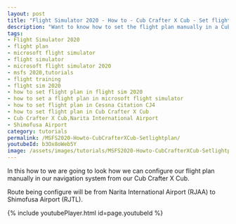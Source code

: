 ```yaml
---
layout: post
title: "Flight Simulator 2020 - How to - Cub Crafter X Cub - Set flight plan"
description: "Want to know how to set the flight plan manually in a Cub Crafter X Cub than view this video"
tags:
- Flight Simulator 2020
- flight plan
- microsoft flight simulator
- flight simulator
- microsoft flight simulator 2020
- msfs 2020,tutorials
- flight training
- flight sim 2020
- how to set flight plan in flight sim 2020
- how to set a flight plan in microsoft flight simulator
- how to set flight plan in Cessna Citation CJ4
- how to set flight plan in Cub Crafter X Cub
- Cub Crafter X Cub,Narita International Airport
- Shimofusa Airport
category: tutorials
permalink: /MSFS2020-Howto-CubCrafterXCub-Setlightplan/
youtubeId: b3Ox8oWeb5Y
image: /assets/images/tutorials/MSFS2020-Howto-CubCrafterXCub-Setlightplan.jpg
---
```

In this how to we are going to look how we can configure our flight plan manually in our navigation system from our Cub Crafter X Cub. 

Route being configure will be from Narita International Airport
(RJAA) to Shimofusa Airport (RJTL).

{% include youtubePlayer.html id=page.youtubeId %}